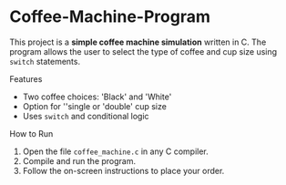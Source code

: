 # Coffee-Machine-Program

This project is a **simple coffee machine simulation** written in C.
The program allows the user to select the type of coffee and cup size using `switch` statements.

Features

* Two coffee choices: 'Black' and 'White'
* Option for ''single or 'double' cup size
* Uses `switch` and conditional logic

How to Run

1. Open the file `coffee_machine.c` in any C compiler.
2. Compile and run the program.
3. Follow the on-screen instructions to place your order.
